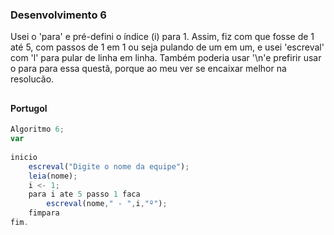 ### Desenvolvimento 6
Usei o 'para' e pré-defini o índice (i) para 1.
Assim, fiz com que fosse de 1 até 5, com passos 
de 1 em 1 ou seja pulando de um em um, e usei 'escreval' com 'l' para pular 
de linha em linha. Também poderia usar '\n'e prefirir usar o para para essa
questã, porque ao meu ver se encaixar melhor na resolucão.
## 

#### Portugol

```javascript
Algoritmo 6;
var
	
inicio
	escreval("Digite o nome da equipe");
	leia(nome);
	i <- 1;
	para i ate 5 passo 1 faca
		escreval(nome," - ",i,"º");
	fimpara
fim.
